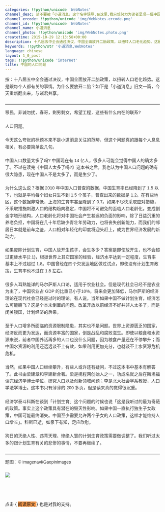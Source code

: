 ```yaml
---
categories: !!python/unicode 'WebNotes'
channel_desc: 请不要被「小道消息」这个名字误导.在这里,我只想努力为读者呈现一幅中国互联网的清明上河图.
channel_ercode: !!python/unicode 'img/WebNotes.ercode.png'
channel_id: !!python/unicode 'WebNotes'
channel_name: 小道消息
channel_photo: !!python/unicode 'img/WebNotes.photo.png'
createtime: 2015-10-29 12:13:58+00:00
description: 十八届五中全会通过决议，中国全面放开二胎政策，以扭转人口老化趋势。这是跟每个人都有关的事情。那么问题来了，为什么要放开二胎?
keywords: !!python/str '小道消息,WebNotes'
language: chinese
layout: 1_0_post
tags: !!python/unicode 'internet'
title: 中国的人口问题
---
```

<div class="rich_media_content" id="js_content">
<p style="font-family: Avenir, sans-serif; line-height: 1.6em; border: 0px; margin-top: 2px; margin-bottom: 22px; padding: 0px; outline: 0px; color: rgb(51, 51, 51); white-space: normal;">
         按：十八届五中全会通过决议，中国全面放开二胎政策，以扭转人口老化趋势。这是跟每个人都有关的事情。为什么要放开二胎？如下是「小道消息」旧文一篇，今天重新翻出来，与诸君共享。
        </p>
<hr style="font-family: Avenir, sans-serif; line-height: 1.6em; border-right-width: 0px; border-bottom-width: 0px; border-left-width: 0px; border-top-style: solid; border-top-color: rgb(234, 234, 234); height: 1px; margin: 1em 0px; padding: 0px; color: rgb(51, 51, 51); white-space: normal;"/>
<p style="font-family: Avenir, sans-serif; line-height: 1.6em; border: 0px; margin-top: 2px; margin-bottom: 22px; padding: 0px; outline: 0px; color: rgb(51, 51, 51); white-space: normal;">
         移民，非诚勿扰，春哥，剩男剩女，希望工程，这些有什么内在的联系?
        </p>
<p style="font-family: Avenir, sans-serif; line-height: 1.6em; border: 0px; margin-top: 2px; margin-bottom: 22px; padding: 0px; outline: 0px; color: rgb(51, 51, 51); white-space: normal;">
         人口问题。
        </p>
<p style="font-family: Avenir, sans-serif; line-height: 1.6em; border: 0px; margin-top: 2px; margin-bottom: 22px; padding: 0px; outline: 0px; color: rgb(51, 51, 51); white-space: normal;">
         今天这么夸张的标题本来不是小道消息关注的范畴，但这个问题真的跟每个人息息相关，有必要简单说几句。
        </p>
<p style="font-family: Avenir, sans-serif; line-height: 1.6em; border: 0px; margin-top: 2px; margin-bottom: 22px; padding: 0px; outline: 0px; color: rgb(51, 51, 51); white-space: normal;">
         中国人口数量太多了吗? 中国现在有 14 亿人，很多人可能会觉得中国人的确太多了。不过在读完《中国人太多了吗?》这本书之后，我也认为中国人口问题的确有很大隐患，现在中国人不是太多了，而是生少了。
        </p>
<p style="font-family: Avenir, sans-serif; line-height: 1.6em; border: 0px; margin-top: 2px; margin-bottom: 22px; padding: 0px; outline: 0px; color: rgb(51, 51, 51); white-space: normal;">
         为什么这么说？根据 2010 年中国人口普查的数据，中国生育率已经降到了 1.5 以下，也就是平均每个妇女只生不到 1.5 个孩子，普查出来的数据是 1.2。在有些地区，这个数据非常低，上海的生育率甚至降到了 0.7。如果不尽快采取应对措施，不采取措施刺激人口的结构趋向稳定，中国将不可避免的面临人口老龄化，变成倒金字塔形结构，人口老龄化将对中国社会产生甚远的负面的影响，除了日益沉重的养老负担，中国将在几十年后缺少青壮年劳动力，也将丧失创新能力，而我们的邻居日本就是前车之鉴，人口相对年轻化的印度将迎头赶上，成为世界经济发展的新动力。
        </p>
<p style="font-family: Avenir, sans-serif; line-height: 1.6em; border: 0px; margin-top: 2px; margin-bottom: 22px; padding: 0px; outline: 0px; color: rgb(51, 51, 51); white-space: normal;">
         如果废除计划生育，中国人放开生孩子，会生多少？答案是即使放开生，也不会超过更替水平(2.1)，根据世界上其它国家的经验，经济水平达到一定程度，生育率基本上不过超过 1.8。中国曾经在四个欠发达地区做过试点，即使没有计划生育政策，生育率也不过在 1.8 左右。
        </p>
<p style="font-family: Avenir, sans-serif; line-height: 1.6em; border: 0px; margin-top: 2px; margin-bottom: 22px; padding: 0px; outline: 0px; color: rgb(51, 51, 51); white-space: normal;">
         很多人耳熟能详的马尔萨斯人口论，适用于农业社会。但是现代社会已经不是农业为主了，中国农业占 GDP 的比重已小于10%，将来会更加降低，马尔萨斯的经济理论在现代社会已经是过时的理论。有人说，当年如果中国不做计划生育，经济怎么可能腾飞？这是个本末倒置的问题。改革开放以前经济不好并非人太多了，而是闭关锁国，计划经济的后果。
        </p>
<p style="font-family: Avenir, sans-serif; line-height: 1.6em; border: 0px; margin-top: 2px; margin-bottom: 22px; padding: 0px; outline: 0px; color: rgb(51, 51, 51); white-space: normal;">
         至于人口增多所面临的资源限制隐患，其实也不是问题。世界上资源匮乏的国家，经济反而更为发达，而资源丰富的国家，倒是战乱和腐败滋生。即使以粮食和水资源来说，前者中国养活再多的人口也没什么问题，因为粮食产量还在不停攀升；而中国水资源的利用还远远谈不上有效，如果利用更加充分，也就谈不上水资源危机危机。
        </p>
<p style="font-family: Avenir, sans-serif; line-height: 1.6em; border: 0px; margin-top: 2px; margin-bottom: 22px; padding: 0px; outline: 0px; color: rgb(51, 51, 51); white-space: normal;">
         当然，如果中国人口继续攀升，有些人或许还有疑问，不过这本书中基本有解答了。此书由梁建章和李建新合著。梁是携程网创始人之一，功成名就之后在斯坦福读完经济学博士学位，研究人口以及创新领域问题；李是北大社会学系教授，人口学法学博士。这本书只有薄薄的 200 多页，但是读来真的觉得很沉重。
        </p>
<p style="font-family: Avenir, sans-serif; line-height: 1.6em; border: 0px; margin-top: 2px; margin-bottom: 22px; padding: 0px; outline: 0px; color: rgb(51, 51, 51); white-space: normal;">
         经济学泰斗科斯在谈到「计划生育」这个问题的时候也说「这是我听过的最为奇葩的政策。事实上这个政策具有潜在的毁灭性影响。如果中国一直执行独生子女政策，中国可能最终消失。中国至少需要允许两个子女的人口政策，这样才能维持人口增长」。科斯已逝，如泉下有知，足应欣慰。
        </p>
<p style="font-family: Avenir, sans-serif; line-height: 1.6em; border: 0px; margin-top: 2px; margin-bottom: 22px; padding: 0px; outline: 0px; color: rgb(51, 51, 51); white-space: normal;">
         狗日的灭绝人性、违背天理、惨绝人寰的计划生育政策需要做调整了。我们听过太多的跟计划生育有关的悲惨的事情，不要再继续了。
        </p>
<hr style="font-family: Avenir, sans-serif; line-height: 1.6em; border-right-width: 0px; border-bottom-width: 0px; border-left-width: 0px; border-top-style: solid; border-top-color: rgb(234, 234, 234); height: 1px; margin: 1em 0px; padding: 0px; color: rgb(51, 51, 51); white-space: normal;"/>
<p style="font-family: Avenir, sans-serif; line-height: 1.6em; border: 0px; margin-top: 2px; margin-bottom: 22px; padding: 0px; outline: 0px; color: rgb(51, 51, 51); white-space: normal;">
         题图：© imagenavi/Gaopinimages
        </p>
<p>
<img data-ratio="0.5564053537284895" data-s="300,640" data-src="" data-type="jpeg" data-w="" src="{{ '/img/ow5rEn8QGlGghArMfQjMBhC78WWB18D8ZZy0E3Gb2cBgOs5B0go0ibwbfty9aDD4hEVES6SXux6BZNp0g8PArcg.jpeg' | prepend: site.img | replace: '//','/' }}"/>
<br/>
</p>
<p>
<br/>
</p>
<p>
<br/>
</p>
<p>
         点击 {
         <span style="background-color: rgb(247, 150, 70);">
          阅读原文
         </span>
         } 也是对我的支持。
        </p>
</div>